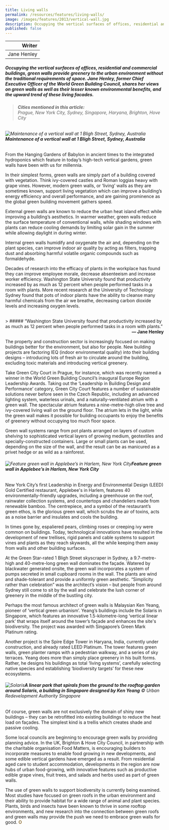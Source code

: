 ```yaml
---
title: Living walls
permalink: /resources/features/living-walls/
image: /images/features/2013/vertical-wall.jpg
description: Occupying the vertical surfaces of offices, residential and commercial buildings, green walls provide greenery to the urban environment without the traditional requirements of space. Jane Henley, former Chief Executive Officer of the World Green Building Council, shares her views on green walls as well as their lesser known environmental benefits, and the upward trend of these living facades.
published: false
---
```


| Writer |
|---:|
| Jane Henley |

##### Occupying the vertical surfaces of offices, residential and commercial buildings, green walls provide greenery to the urban environment without the traditional requirements of space. Jane Henley, former Chief Executive Officer of the World Green Building Council, shares her views on green walls as well as their lesser known environmental benefits, and the upward trend of these living facades.

> ###### **Cities mentioned in this article:** <br> Prague, New York City, Sydney, Singapore, Haryana, Brighton, Hove City

###### ![Maintenance of a vertical wall at 1 Bligh Street, Sydney, Australia](/images/features/2013/vertical-wall.jpg/)**Maintenance of a vertical wall at 1 Bligh Street, Sydney, Australia**

From the Hanging Gardens of Babylon in ancient times to the integrated hydroponics which feature in today’s high-tech vertical gardens, green walls have been with us for millennia.

In their simplest forms, green walls are simply part of a building covered with vegetation. Think ivy-covered castles and Roman loggias heavy with grape vines. However, modern green walls, or ‘living’ walls as they are sometimes known, support living vegetation which can improve a building’s energy efficiency and overall performance, and are gaining prominence as the global green building movement gathers speed.

External green walls are known to reduce the urban heat island effect while improving a building’s aesthetics. In warmer weather, green walls reduce the surface temperature of conventional walls, while shading windows with plants can reduce cooling demands by limiting solar gain in the summer while allowing daylight in during winter.

Internal green walls humidify and oxygenate the air and, depending on the plant species, can improve indoor air quality by acting as filters, trapping dust and absorbing harmful volatile organic compounds such as formaldehyde.

Decades of research into the efficacy of plants in the workplace has found they can improve employee morale, decrease absenteeism and increase worker efficiency. Washington State University found that productivity increased by as much as 12 percent when people performed tasks in a room with plants. More recent research at the University of Technology Sydney found that pots of indoor plants have the ability to cleanse many harmful chemicals from the air we breathe, decreasing carbon dioxide levels and increasing oxygen levels.

<br>
> ##### “Washington State University found that productivity increased by as much as 12 percent when people performed tasks in a room with plants.”

<div align="right"><b>— Jane Henley</b></div>

The property and construction sector is increasingly focused on making buildings better for the environment, but also for people. New building projects are factoring IEQ (indoor environmental quality) into their building designs – introducing lots of fresh air to circulate around the building, excluding toxic materials and introducing vertical greenery. 

Take Green City Court in Prague, for instance, which was recently named a winner in the World Green Building Council’s inaugural Europe Region Leadership Awards. Taking out the ‘Leadership in Building Design and Performance’ category, Green City Court features a number of sustainable solutions never before seen in the Czech Republic, including an advanced lighting system, waterless urinals, and a naturally-ventilated atrium with a green wall. The spectacular atrium features a nine-metre-high olive tree and ivy-covered living wall on the ground floor. The atrium lets in the light, while the green wall makes it possible for building occupants to enjoy the benefits of greenery without occupying too much floor space.

Green wall systems range from pot plants arranged on layers of custom shelving to sophisticated vertical layers of growing medium, geotextiles and specially-constructed containers. Large or small plants can be used, depending on the size of the wall, and the result can be as manicured as a privet hedge or as wild as a rainforest.

###### ![Feature green wall in Applebee’s in Harlem, New York City](/images/features/2013/applebees.jpg/)**Feature green wall in Applebee’s in Harlem, New York City**

New York City’s first Leadership in Energy and Environmental Design (LEED) Gold Certified restaurant, Applebee's in Harlem, features 40 environmentally-friendly upgrades, including a greenhouse on the roof, rainwater collection systems, and countertops and chandeliers made from renewable bamboo. The centrepiece, and a symbol of the restaurant’s green ethos, is the glorious green wall, which scrubs the air of toxins, acts as a noise barrier and insulates and cools the building.

In times gone by, espaliered pears, climbing roses or creeping ivy were common on buildings. Today, technological innovations have resulted in the development of new trellises, rigid panels and cable systems to support vines and plants as they reach skywards, all the while keeping them away from walls and other building surfaces.

At the Green Star-rated 1 Bligh Street skyscraper in Sydney, a 9.7-metre-high and 40-metre-long green wall dominates the façade. Watered by blackwater generated onsite, the green wall incorporates a system of pumps secreted in small cupboard rooms in the wall. The plants are wind and shade-tolerant and provide a uniformly green aesthetic. “Simplicity rather than celebration” was the architect’s vision – but people from around Sydney still come to sit by the wall and celebrate the lush corner of greenery in the middle of the bustling city.

Perhaps the most famous architect of green walls is Malaysian Ken Yeang, pioneer of ‘vertical green urbanism’. Yeang’s buildings include the Solaris in Singapore, which features an innovative 1.5-kilometre-long ‘vertical linear park’ that wraps itself around the tower’s façade and enhances the site's biodiversity. The project was awarded with Singapore’s Green Mark Platinum rating. 

Another project is the Spire Edge Tower in Haryana, India, currently under construction, and already rated LEED Platinum. The tower features green walls, green planter ramps with a pedestrian walkway, and a series of sky terraces. Yeang does more than simply place greenery in his built forms. Rather, he designs his buildings as total ‘living systems’, carefully selecting native species and establishing ‘biodiversity targets’ for these new ecosystems.

###### ![Solaris](/images/features/2013/solaris.jpg/)**A linear park that spirals from the ground to the rooftop garden around Solaris, a building in Singapore designed by Ken Yeang** © Urban Redevelopment Authority Singapore

Of course, green walls are not exclusively the domain of shiny new buildings – they can be retrofitted into existing buildings to reduce the heat load on façades. The simplest kind is a trellis which creates shade and passive cooling.

Some local councils are beginning to encourage green walls by providing planning advice. In the UK, Brighton & Hove City Council, in partnership with the charitable organisation Food Matters, is encouraging builders to incorporate measures to enable food growing in new developments, and some edible vertical gardens have emerged as a result. From residential aged care to student accommodation, developments in the region are now hubs of urban food-growing, with innovative features such as productive edible grape vines, fruit trees, and salads and herbs used as part of green walls.

The use of green walls to support biodiversity is currently being examined. Most studies have focused on green roofs in the urban environment and their ability to provide habitat for a wide range of animal and plant species. Plants, birds and insects have been known to thrive in some rooftop environments, and new research into the connection between green roofs and green walls may provide the push we need to embrace green walls for good. **<font color="#967942">O</font>**

